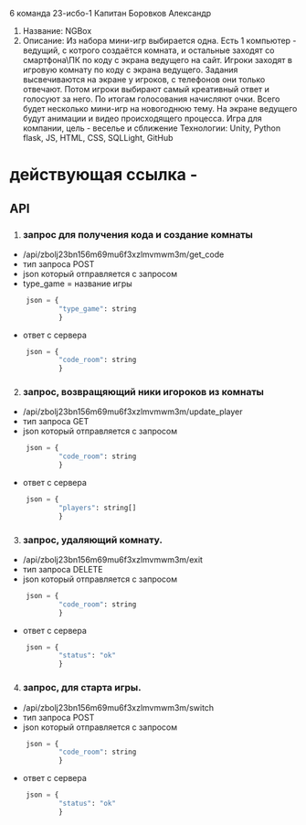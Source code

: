 6 команда 23-исбо-1
Капитан Боровков Александр
1) Название: NGBox
2) Описание: Из набора мини-игр выбирается одна. Есть 1 компьютер - ведущий, с котрого создаётся комната, и остальные заходят со смартфона\ПК по коду с экрана ведущего на сайт. Игроки заходят в игровую комнату по коду с экрана ведущего. Задания высвечиваются на экране у игроков, с телефонов они только отвечают. Потом игроки выбирают самый креативный ответ и голосуют за него. По итогам голосования начисляют очки. Всего будет несколько мини-игр на новогоднюю тему. На экране ведущего будут анимации и видео происходящего процесса. Игра для компании, цель - веселье и сближение
Технологии: Unity, Python flask, JS, HTML, CSS, SQLLight, GitHub


# действующая ссылка -
## API
1) ### запрос для получения кода и создание комнаты 
- /api/zbolj23bn156m69mu6f3xzlmvmwm3m/get_code 
- тип запроса POST
- json который отправляется с запросом
- type_game = название игры
```python
    json = {
            "type_game": string
            }
   ```
- ответ с сервера
```python
    json = {
            "code_room": string
            }
```
2) ### запрос, возвращяющий ники игороков из комнаты
- /api/zbolj23bn156m69mu6f3xzlmvmwm3m/update_player
- тип запроса GET
- json который отправляется с запросом
```python
    json = {
            "code_room": string
            }
```
- ответ с сервера
```python
    json = {
            "players": string[]
            }
```
3) ### запрос, удаляющий комнату.
- /api/zbolj23bn156m69mu6f3xzlmvmwm3m/exit
- тип запроса DELETE
- json который отправляется с запросом
```python
    json = {
            "code_room": string
            }
```
- ответ с сервера
```python
    json = {
            "status": "ok"
            }
```
4) ### запрос, для старта игры.
- /api/zbolj23bn156m69mu6f3xzlmvmwm3m/switch
- тип запроса POST
- json который отправляется с запросом
```python
    json = {
            "code_room": string
            }
```
- ответ с сервера
```python
    json = {
            "status": "ok"
            }
```
